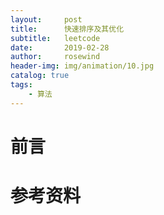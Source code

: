 ```yaml
---
layout:     post
title:      快速排序及其优化
subtitle:   leetcode
date:       2019-02-28
author:     rosewind
header-img: img/animation/10.jpg
catalog: true
tags:
    - 算法
---
```


# 前言



# 参考资料
